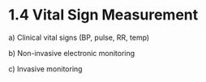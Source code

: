 # 1.4 Vital Sign Measurement

a\)  Clinical vital signs \(BP, pulse, RR, temp\)

b\)  Non-invasive electronic monitoring

c\)  Invasive monitoring

